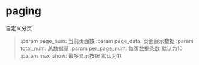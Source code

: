 # paging
自定义分页


> :param page_num: 当前页面数
> :param page_data: 页面展示数据
> :param total_num: 总数据量
> :param per_page_num: 每页数据条数 默认为10
> :param max_show: 最多显示按钮 默认为11
